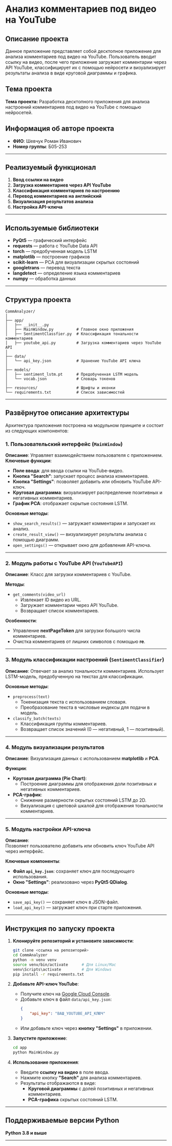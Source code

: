# Анализ комментариев под видео на YouTube

## Описание проекта

Данное приложение представляет собой десктопное приложение для анализа комментариев под видео на YouTube. Пользователь вводит ссылку на видео, после чего приложение загружает комментарии через API YouTube, классифицирует их с помощью нейросети и визуализирует результаты анализа в виде круговой диаграммы и графика.

## Тема проекта

**Тема проекта:** Разработка десктопного приложения для анализа настроений комментариев под видео на YouTube с помощью нейросетей.

## Информация об авторе проекта

- **ФИО**: Шевчук Роман Иванович  
- **Номер группы**: Б05-253  

---

## Реализуемый функционал

1. **Ввод ссылки на видео**  
2. **Загрузка комментариев через API YouTube**  
3. **Классификация комментариев по настроению**  
4. **Перевод комментариев на английский**  
5. **Визуализация результатов анализа**  
6. **Настройка API-ключа**  

---

## Используемые библиотеки

- **PyQt5** — графический интерфейс  
- **requests** — работа с YouTube Data API  
- **torch** — предобученная модель LSTM  
- **matplotlib** — построение графиков  
- **scikit-learn** — PCA для визуализации скрытых состояний  
- **googletrans** — перевод текста  
- **langdetect** — определение языка комментариев  
- **numpy** — обработка данных  

---

## Структура проекта

```plaintext
CommAnalyzer/
│
├── app/
│   ├── __init__.py
│   ├── MainWindow.py          # Главное окно приложения
│   ├── SentimentClassfier.py  # Классификация тональности комментариев
│   ├── youtube_api.py         # Загрузка комментариев через YouTube API
│
├── data/
│   └── api_key.json           # Хранение YouTube API ключа
│
├── models/
│   ├── sentiment_lstm.pt      # Предобученная LSTM модель
│   └── vocab.json             # Словарь токенов
│
├── resources/                 # Шрифты и иконки
└── requirements.txt           # Список зависимостей
```

---

## Развёрнутое описание архитектуры

Архитектура приложения построена на модульном принципе и состоит из следующих компонентов:

### 1. **Пользовательский интерфейс (`MainWindow`)**
**Описание**: Управляет взаимодействием пользователя с приложением.  
**Ключевые функции**:
- **Поле ввода**: для ввода ссылки на YouTube-видео.
- **Кнопка "Search"**: запускает процесс анализа комментариев.
- **Кнопка "Settings"**: позволяет добавить или обновить YouTube API-ключ.
- **Круговая диаграмма**: визуализирует распределение позитивных и негативных комментариев.
- **График PCA**: отображает скрытые состояния LSTM.

**Основные методы**:
- `show_search_results()` — загружает комментарии и запускает их анализ.  
- `create_result_view()` — визуализирует результаты анализа с помощью диаграмм.  
- `open_settings()` — открывает окно для добавления API-ключа.  

---

### 2. **Модуль работы с YouTube API (`YouTubeAPI`)**
**Описание**: Класс для загрузки комментариев с YouTube.  

**Методы**:
- `get_comments(video_url)`  
  - Извлекает ID видео из URL.  
  - Загружает комментарии через API YouTube.  
  - Возвращает список комментариев.  

**Особенности**:
- Управление **nextPageToken** для загрузки большого числа комментариев.  
- Очистка комментариев от лишних символов с помощью **re**.  

---

### 3. **Модуль классификации настроений (`SentimentClassifier`)**
**Описание**: Отвечает за анализ тональности комментариев. Использует LSTM-модель, предобученную на текстах для классификации.

**Основные методы**:
- `preprocess(text)`  
  - Токенизация текста с использованием словаря.  
  - Преобразование текста в числовые индексы для подачи в модель.  
- `classify_batch(texts)`  
  - Классификация группы комментариев.  
  - Возвращает список значений (0 — негативный, 1 — позитивный).  

---

### 4. **Модуль визуализации результатов**
**Описание**: Визуализация данных с использованием **matplotlib** и **PCA**.  

**Функции**:
- **Круговая диаграмма (Pie Chart)**:  
  - Построение диаграммы для отображения доли позитивных и негативных комментариев.  
- **PCA-график**:  
  - Снижение размерности скрытых состояний LSTM до 2D.  
  - Визуализация с цветовой шкалой для отображения тональности комментариев.  

---

### 5. **Модуль настройки API-ключа**
**Описание**:  
Позволяет пользователю добавить или обновить ключ YouTube API через интерфейс.  

**Ключевые компоненты**:
- **Файл `api_key.json`**: сохраняет ключ для последующего использования.  
- **Окно "Settings"**: реализовано через **PyQt5 QDialog**.  

**Основные методы**:
- `save_api_key()` — сохраняет ключ в JSON-файл.  
- `load_api_key()` — загружает ключ при старте приложения.  

---

## Инструкция по запуску проекта

1. **Клонируйте репозиторий и установите зависимости**:  
   ```bash
   git clone <ссылка на репозиторий>
   cd CommAnalyzer
   python -m venv venv
   source venv/bin/activate      # Для Linux/Mac
   venv\Scripts\activate         # Для Windows
   pip install -r requirements.txt
   ```

2. **Добавьте API-ключ YouTube**:  
   - Получите ключ на [Google Cloud Console](https://console.cloud.google.com/).  
   - Добавьте ключ в файл `data/api_key.json`:
     ```json
     {
         "api_key": "ВАШ_YOUTUBE_API_КЛЮЧ"
     }
     ```
   - Или добавьте ключ через **кнопку "Settings"** в приложении.

3. **Запустите приложение**:  
   ```bash
   cd app
   python MainWindow.py
   ```

4. **Использование приложения**:  
   - Введите **ссылку на видео** в поле ввода.  
   - Нажмите кнопку **"Search"** для анализа комментариев.  
   - Результаты отображаются в виде:
     - **Круговой диаграммы** с долей позитивных и негативных комментариев.  
     - **PCA-графика** скрытых состояний LSTM.  

---

## Поддерживаемые версии Python

**Python 3.8 и выше**

---
